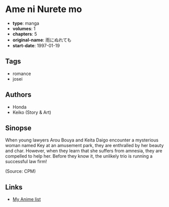 # Ame ni Nurete mo

-   **type**: manga
-   **volumes**: 1
-   **chapters**: 5
-   **original-name**: 雨にぬれても
-   **start-date**: 1997-01-19

## Tags

-   romance
-   josei

## Authors

-   Honda
-   Keiko (Story & Art)

## Sinopse

When young lawyers Arou Bouya and Keita Daigo encounter a mysterious woman named Key at an amusement park, they are enthralled by her beauty and char. However, when they learn that she suffers from amnesia, they are compelled to help her. Before they know it, the unlikely trio is running a successful law firm!

(Source: CPM)

## Links

-   [My Anime list](https://myanimelist.net/manga/12555/Ame_ni_Nurete_mo)
